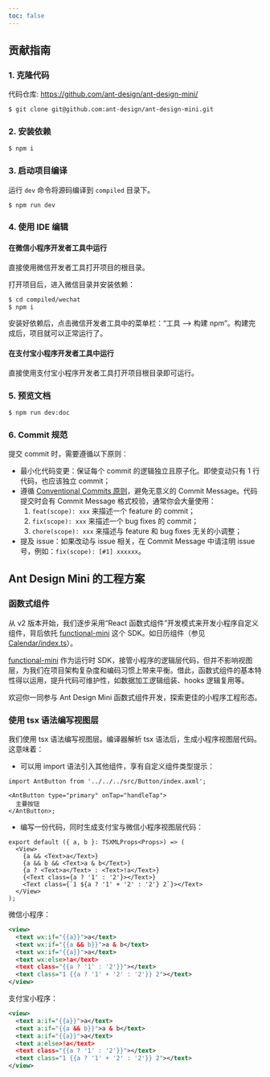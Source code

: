 ```yaml
---
toc: false
---
```


## 贡献指南

### 1. 克隆代码

代码仓库: https://github.com/ant-design/ant-design-mini/

```bash
$ git clone git@github.com:ant-design/ant-design-mini.git
```

### 2. 安装依赖

```bash
$ npm i
```

### 3. 启动项目编译

运行 `dev` 命令将源码编译到 `compiled` 目录下。

```bash
$ npm run dev
```

### 4. 使用 IDE 编辑

#### 在微信小程序开发者工具中运行

直接使用微信开发者工具打开项目的根目录。

打开项目后，进入微信目录并安装依赖：

```bash
$ cd compiled/wechat
$ npm i
```

安装好依赖后，点击微信开发者工具中的菜单栏：“工具 --> 构建 npm”。构建完成后，项目就可以正常运行了。

#### 在支付宝小程序开发者工具中运行

直接使用支付宝小程序开发者工具打开项目根目录即可运行。

### 5. 预览文档

```bash
$ npm run dev:doc
```

### 6. Commit 规范

提交 commit 时，需要遵循以下原则：

- 最小化代码变更：保证每个 commit 的逻辑独立且原子化。即使变动只有 1 行代码，也应该独立 commit；
- 遵循 [Conventional Commits 原则](https://www.conventionalcommits.org/zh-hans/v1.0.0/)，避免无意义的 Commit Message。代码提交时会有 Commit Message 格式校验，通常你会大量使用：
  1. `feat(scope): xxx` 来描述一个 feature 的 commit；
  2. `fix(scope): xxx` 来描述一个 bug fixes 的 commit；
  3. `chore(scope): xxx` 来描述与 feature 和 bug fixes 无关的小调整；
- 提及 issue：如果改动与 issue 相关，在 Commit Message 中请注明 issue 号，例如：`fix(scope): [#1] xxxxxx`。

## Ant Design Mini 的工程方案

### 函数式组件

从 v2 版本开始，我们逐步采用“React 函数式组件”开发模式来开发小程序自定义组件，背后依托 [functional-mini](https://github.com/ant-design/functional-mini) 这个 SDK。如日历组件（参见 [Calendar/index.ts](https://github.com/ant-design/ant-design-mini/blob/master/src/Calendar/index.ts)）。

[functional-mini](https://github.com/ant-design/functional-mini) 作为运行时 SDK，接管小程序的逻辑层代码，但并不影响视图层，为我们在项目架构复杂度和编码习惯上带来平衡。借此，函数式组件的基本特性得以运用，提升代码可维护性，如数据加工逻辑组装、hooks 逻辑复用等。

欢迎你一同参与 Ant Design Mini 函数式组件开发，探索更佳的小程序工程形态。

### 使用 tsx 语法编写视图层

我们使用 tsx 语法编写视图层。编译器解析 tsx 语法后，生成小程序视图层代码。这意味着：

- 可以用 import 语法引入其他组件，享有自定义组件类型提示：

```tsx | pure
import AntButton from '../../../src/Button/index.axml';

<AntButton type="primary" onTap="handleTap">
  主要按钮
</AntButton>;
```

- 编写一份代码，同时生成支付宝与微信小程序视图层代码：

```tsx | pure
export default ({ a, b }: TSXMLProps<Props>) => (
  <View>
    {a && <Text>a</Text>}
    {a && b && <Text>a & b</Text>}
    {a ? <Text>a</Text> : <Text>!a</Text>}
    {<Text class={a ? '1' : '2'}></Text>}
    <Text class={`1 ${a ? '1' + '2' : '2'} 2`}></Text>
  </View>
);
```

微信小程序：

```xml
<view>
  <text wx:if="{{a}}">a</text>
  <text wx:if="{{a && b}}">a & b</text>
  <text wx:if="{{a}}">a</text>
  <text wx:else>!a</text>
  <text class="{{a ? '1' : '2'}}"></text>
  <text class="1 {{a ? '1' + '2' : '2'}} 2"></text>
</view>
```

支付宝小程序：

```xml
<view>
  <text a:if="{{a}}">a</text>
  <text a:if="{{a && b}}">a & b</text>
  <text a:if="{{a}}">a</text>
  <text a:else>!a</text>
  <text class="{{a ? '1' : '2'}}"></text>
  <text class="1 {{a ? '1' + '2' : '2'}} 2"></text>
</view>
```
